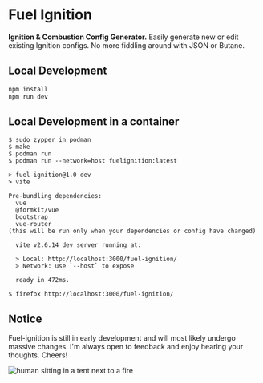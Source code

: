 # Fuel Ignition
**Ignition & Combustion Config Generator.**
Easily generate new or edit existing Ignition configs.
No more fiddling around with JSON or Butane.

## Local Development

```bash
npm install
npm run dev
```

## Local Development in a container

```
$ sudo zypper in podman
$ make
$ podman run
$ podman run --network=host fuelignition:latest

> fuel-ignition@1.0 dev
> vite

Pre-bundling dependencies:
  vue
  @formkit/vue
  bootstrap
  vue-router
(this will be run only when your dependencies or config have changed)

  vite v2.6.14 dev server running at:

  > Local: http://localhost:3000/fuel-ignition/
  > Network: use `--host` to expose

  ready in 472ms.

$ firefox http://localhost:3000/fuel-ignition/
```

## Notice

Fuel-ignition is still in early development and will most likely undergo massive changes.
I'm always open to feedback and enjoy hearing your thoughts. Cheers!

![human sitting in a tent next to a fire](https://i.imgur.com/LzK3sOo.png)
